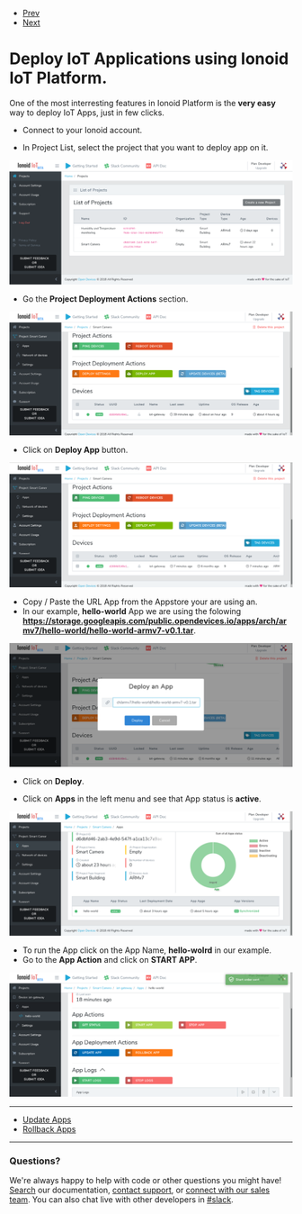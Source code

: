<nav role="navigation">
                <ul class="pagination">
                        <li class="button"><a href="#0">Prev</a></li>
                        <li class="button"><a href="#0">Next</a></li>
                </ul>
</nav>

# Deploy IoT Applications using Ionoid IoT Platform.

One of the most interresting features in Ionoid Platform is the **very easy** way to deploy IoT Apps, just in few clicks.

- Connect to your Ionoid account.

- In Project List, select the project that you want to deploy app on it.

![Project List](ProjectsList.png)

- Go the **Project Deployment Actions** section.

![Project Deployment Actions](ProjectDeploymentActions.png)

- Click on **Deploy App** button.

![Deploy App](DeployApp.png)

- Copy / Paste the URL App from the Appstore your are using an.
- In our example, **hello-world** App we are using the folowing **https://storage.googleapis.com/public.opendevices.io/apps/arch/armv7/hello-world/hello-world-armv7-v0.1.tar**.

![App Link](AppLink.png)

- Click on **Deploy**.

- Click on **Apps** in the left menu and see that App status is **active**.

![App Status](AppStatus.png)

- To run the App click on the App Name, **hello-wolrd** in our example.
- Go to the **App Action** and click on **START APP**. 

![App Actions](AppActions.png)



---

<ul class="doclink">                                                                                                                                                                             
  <li><a href=""> Update Apps </a></li>                                                                                                                                                          
  <li><a href=""> Rollback Apps </a></li>                                                                                                                                                          
</ul>   



---


### Questions?
We're always happy to help with code or other questions you might have! [Search](https://docs.ionoid.io/#/) our documentation, [contact support](support@ionoid.io), or [connect with our sales team](support@opendevices.io). You can also chat live with other developers in  [#slack](https://ionoidcommunity.slack.com/messages).
